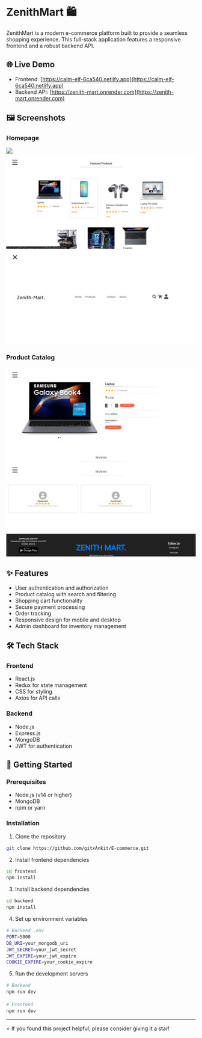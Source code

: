 # ZenithMart 🛍️

ZenithMart is a modern e-commerce platform built to provide a seamless shopping experience. This full-stack application features a responsive frontend and a robust backend API.

## 🌐 Live Demo

- Frontend: [https://calm-elf-6ca540.netlify.app](https://calm-elf-6ca540.netlify.app)
- Backend API: [https://zenith-mart.onrender.com](https://zenith-mart.onrender.com)

## 🖼️ Screenshots

### Homepage

![](./assets/home1.png.png)
![](./assets/home2.png)
![](./assets/home3.png)

### Product Catalog

![Product Catalog](./assets/Product.png)
![Product Reviews](./assets/reviews.png)

## ✨ Features

- User authentication and authorization
- Product catalog with search and filtering
- Shopping cart functionality
- Secure payment processing
- Order tracking
- Responsive design for mobile and desktop
- Admin dashboard for inventory management

## 🛠️ Tech Stack

### Frontend

- React.js
- Redux for state management
- CSS for styling
- Axios for API calls

### Backend

- Node.js
- Express.js
- MongoDB
- JWT for authentication

## 🚀 Getting Started

### Prerequisites

- Node.js (v14 or higher)
- MongoDB
- npm or yarn

### Installation

1. Clone the repository

```bash
git clone https://github.com/gitxAnkit/E-commerce.git
```

2. Install frontend dependencies

```bash
cd frontend
npm install
```

3. Install backend dependencies

```bash
cd backend
npm install
```

4. Set up environment variables

```bash
# Backend .env
PORT=5000
DB_URI=your_mongodb_uri
JWT_SECRET=your_jwt_secret
JWT_EXPIRE=your_jwt_expire
COOKIE_EXPIRE=your_cookie_expire
```

5. Run the development servers

```bash
# Backend
npm run dev

# Frontend
npm run dev
```

---

⭐️ If you found this project helpful, please consider giving it a star!
